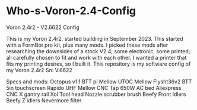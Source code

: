# Who-s-Voron-2.4-Config
Voron 2.4r2 - V2.6622 Config

This is my Voron 2.4r2, started building in September 2023. This started with a FormBot pro kit, plus many mods. I picked these mods after researching the downsides of a stock V2.4; some electronic, some printed; all carefully chosen to fit and work with each other. I wanted a printer that fits my printing desires, so I built it. This repository is my software config of my Voron 2.4r2 Sn: V.6622 

Specs and mods:
Octopus v1.1
BTT pi
Mellow UTOC
Mellow Flysht36v2
BTT 5in touchscreen
Rapido UHF
Mellow CNC Tap
650W AC bed
Aliexpress CNC X gantry rail
Xol Tool head 
Nozzle scrubber brush
Beefy Front Idlers
Beefy Z idlers
Nevermore filter
